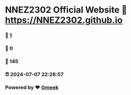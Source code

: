# NNEZ2302 Official Website :link: https://NNEZ2302.github.io 
### :page_facing_up: [1](https://NNEZ2302.github.io/tag.html) 
### :speech_balloon: 0 
### :hibiscus: 145 
### :alarm_clock: 2024-07-07 22:28:57 
### Powered by :heart: [Gmeek](https://github.com/Meekdai/Gmeek)
